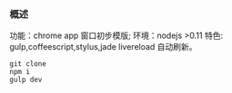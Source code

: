 ### 概述
功能：chrome app 窗口初步模版;
环境：nodejs >0.11
特色: gulp,coffeescript,stylus,jade livereload 自动刷新。

```
git clone
npm i
gulp dev

```